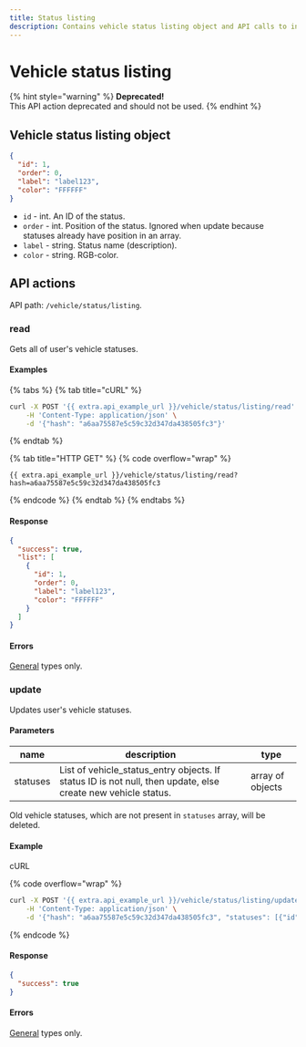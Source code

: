 ```yaml
---
title: Status listing
description: Contains vehicle status listing object and API calls to interact with it.
---
```


# Vehicle status listing

{% hint style="warning" %}
**Deprecated!**\
This API action deprecated and should not be used.
{% endhint %}

## Vehicle status listing object

```json
{
  "id": 1,
  "order": 0,
  "label": "label123",
  "color": "FFFFFF"
}
```

* `id` - int. An ID of the status.
* `order` - int. Position of the status. Ignored when update because statuses already have position in an array.
* `label` - string. Status name (description).
* `color` - string. RGB-color.

## API actions

API path: `/vehicle/status/listing`.

### read

Gets all of user's vehicle statuses.

#### Examples

{% tabs %}
{% tab title="cURL" %}
```sh
curl -X POST '{{ extra.api_example_url }}/vehicle/status/listing/read' \
    -H 'Content-Type: application/json' \
    -d '{"hash": "a6aa75587e5c59c32d347da438505fc3"}'
```
{% endtab %}

{% tab title="HTTP GET" %}
{% code overflow="wrap" %}
```http
{{ extra.api_example_url }}/vehicle/status/listing/read?hash=a6aa75587e5c59c32d347da438505fc3
```
{% endcode %}
{% endtab %}
{% endtabs %}

#### Response

```json
{
  "success": true,
  "list": [
    {
      "id": 1,
      "order": 0,
      "label": "label123",
      "color": "FFFFFF"
    }
  ]
}
```

#### Errors

[General](../../../errors.md#error-codes) types only.

### update

Updates user's vehicle statuses.

#### Parameters

| name     | description                                                                                                    | type             |
| -------- | -------------------------------------------------------------------------------------------------------------- | ---------------- |
| statuses | List of vehicle\_status\_entry objects. If status ID is not null, then update, else create new vehicle status. | array of objects |

Old vehicle statuses, which are not present in `statuses` array, will be deleted.

#### Example

cURL

{% code overflow="wrap" %}
```sh
curl -X POST '{{ extra.api_example_url }}/vehicle/status/listing/update' \
    -H 'Content-Type: application/json' \
    -d '{"hash": "a6aa75587e5c59c32d347da438505fc3", "statuses": [{"id": 1, "order": 0, "label": "label123", "color": "FFFFFF"}]}'
```
{% endcode %}

#### Response

```json
{
  "success": true
}
```

#### Errors

[General](../../../errors.md#error-codes) types only.
